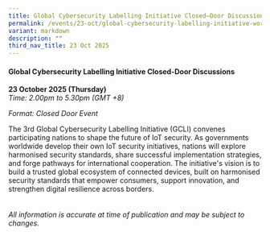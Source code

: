 ```yaml
---
title: Global Cybersecurity Labelling Initiative Closed–Door Discussions
permalink: /events/23-oct/global-cybersecurity-labelling-initiative-workshop/
variant: markdown
description: ""
third_nav_title: 23 Oct 2025
---
```

#### **Global Cybersecurity Labelling Initiative Closed-Door Discussions**

**23 October 2025 (Thursday)**  
*Time: 2.00pm to 5.30pm (GMT +8)*

*Format: Closed Door Event*

The 3rd Global Cybersecurity Labelling Initiative (GCLI) convenes participating nations to shape the future of IoT security. As governments worldwide develop their own IoT security initiatives, nations will explore harmonised security standards, share successful implementation strategies, and forge pathways for international cooperation. The initiative's vision is to build a trusted global ecosystem of connected devices, built on harmonised security standards that empower consumers, support innovation, and strengthen digital resilience across borders.
<br><br><br>
*All information is accurate at time of publication and may be subject to changes.*